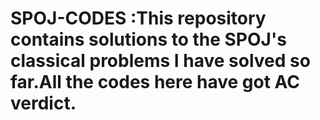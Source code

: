 # SPOJ-CODES :This repository contains solutions to the SPOJ's classical problems I have solved so far.All the codes here have got AC verdict.
